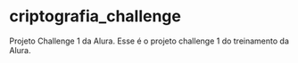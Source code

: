 # criptografia_challenge
Projeto Challenge 1 da Alura.
Esse é o projeto challenge 1 do treinamento da Alura.
